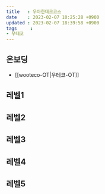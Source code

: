 ```yaml
---
title   : 우아한테크코스
date    : 2023-02-07 10:25:28 +0900
updated : 2023-02-07 18:39:58 +0900
tags     : 
- 우테코
---
```

## 온보딩
* [[wooteco-OT|우테코-OT]]

## 레벨1

## 레벨2

## 레벨3

## 레벨4

## 레벨5
